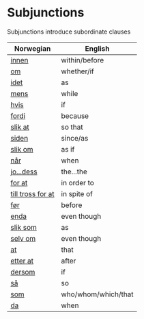 # Subjunctions

Subjunctions introduce subordinate clauses

| Norwegian | English |
| --- | --- |
| [innen](https://www.ordnett.no/search?language=no&phrase=innen) | within/before |
| [om](https://www.ordnett.no/search?language=no&phrase=om) | whether/if |
| [idet](https://www.ordnett.no/search?language=no&phrase=idet) | as |
| [mens](https://www.ordnett.no/search?language=no&phrase=mens) | while |
| [hvis](https://www.ordnett.no/search?language=no&phrase=hvis) | if |
| [fordi](https://www.ordnett.no/search?language=no&phrase=fordi) | because |
| [slik at](https://www.ordnett.no/search?language=no&phrase=slik%20at) | so that |
| [siden](https://www.ordnett.no/search?language=no&phrase=siden) | since/as |
| [slik om](https://www.ordnett.no/search?language=no&phrase=slik%20om) | as if |
| [når](https://www.ordnett.no/search?language=no&phrase=når) | when |
| [jo...dess](https://www.ordnett.no/search?language=no&phrase=jo...dess) | the...the |
| [for at](https://www.ordnett.no/search?language=no&phrase=for%20at) | in order to |
| [till tross for at](https://www.ordnett.no/search?language=no&phrase=till%20tross%20for%20at) | in spite of |
| [før](https://www.ordnett.no/search?language=no&phrase=før) | before |
| [enda](https://www.ordnett.no/search?language=no&phrase=enda) | even though |
| [slik som](https://www.ordnett.no/search?language=no&phrase=slik%20som) | as |
| [selv om](https://www.ordnett.no/search?language=no&phrase=selv%20om) | even though |
| [at](https://www.ordnett.no/search?language=no&phrase=at) | that |
| [etter at](https://www.ordnett.no/search?language=no&phrase=etter%20at) | after |
| [dersom](https://www.ordnett.no/search?language=no&phrase=dersom) | if |
| [så](https://www.ordnett.no/search?language=no&phrase=så) | so |
| [som](https://www.ordnett.no/search?language=no&phrase=som) | who/whom/which/that |
| [da](https://www.ordnett.no/search?language=no&phrase=da) | when |



